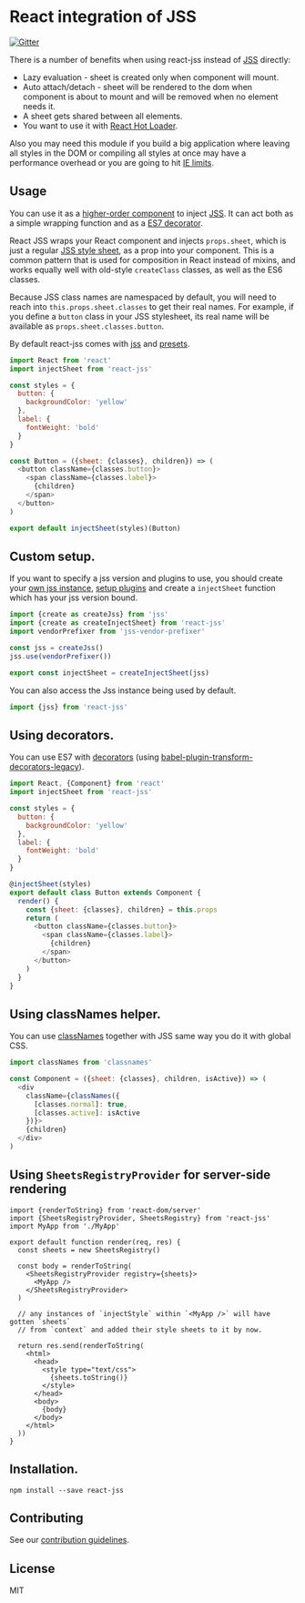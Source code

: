 # React integration of JSS

[![Gitter](https://badges.gitter.im/JoinChat.svg)](https://gitter.im/cssinjs/lobby)

There is a number of benefits when using react-jss instead of [JSS](https://github.com/cssinjs/jss) directly:

- Lazy evaluation - sheet is created only when component will mount.
- Auto attach/detach - sheet will be rendered to the dom when component is about to mount and will be removed when no element needs it.
- A sheet gets shared between all elements.
- You want to use it with [React Hot Loader](https://github.com/gaearon/react-hot-loader).

Also you may need this module if you build a big application where leaving all styles in the DOM or compiling all styles at once may have a performance overhead or you are going to hit [IE limits](http://blogs.msdn.com/b/ieinternals/archive/2011/05/14/10164546.aspx).

## Usage

You can use it as a [higher-order component](https://medium.com/@dan_abramov/mixins-are-dead-long-live-higher-order-components-94a0d2f9e750) to inject [JSS](https://github.com/cssinjs/jss). It can act both as a simple wrapping function and as a [ES7 decorator](https://github.com/wycats/javascript-decorators).

React JSS wraps your React component and injects `props.sheet`, which is just a regular [JSS style sheet](https://github.com/cssinjs/jss), as a prop into your component. This is a common pattern that is used for composition in React instead of mixins, and works equally well with old-style `createClass` classes, as well as the ES6 classes.

Because JSS class names are namespaced by default, you will need to reach into `this.props.sheet.classes` to get their real names. For example, if you define a `button` class in your JSS stylesheet, its real name will be available as `props.sheet.classes.button`.

By default react-jss comes with [jss](https://github.com/cssinjs/jss) and [presets](https://github.com/cssinjs/jss-preset-default).


```javascript
import React from 'react'
import injectSheet from 'react-jss'

const styles = {
  button: {
    backgroundColor: 'yellow'
  },
  label: {
    fontWeight: 'bold'
  }
}

const Button = ({sheet: {classes}, children}) => (
  <button className={classes.button}>
    <span className={classes.label}>
      {children}
    </span>
  </button>
)

export default injectSheet(styles)(Button)
```

## Custom setup.

If you want to specify a jss version and plugins to use, you should create your [own jss instance](https://github.com/cssinjs/jss/blob/master/docs/js-api.md#create-an-own-jss-instance), [setup plugins](https://github.com/cssinjs/jss/blob/master/docs/setup.md#setup-with-plugins) and create a `injectSheet` function which has your jss version bound.

```javascript
import {create as createJss} from 'jss'
import {create as createInjectSheet} from 'react-jss'
import vendorPrefixer from 'jss-vendor-prefixer'

const jss = createJss()
jss.use(vendorPrefixer())

export const injectSheet = createInjectSheet(jss)
```

You can also access the Jss instance being used by default.

```javascript
import {jss} from 'react-jss'
```

## Using decorators.

You can use ES7 with [decorators](https://github.com/wycats/javascript-decorators) (using [babel-plugin-transform-decorators-legacy](https://github.com/loganfsmyth/babel-plugin-transform-decorators-legacy)).

```javascript
import React, {Component} from 'react'
import injectSheet from 'react-jss'

const styles = {
  button: {
    backgroundColor: 'yellow'
  },
  label: {
    fontWeight: 'bold'
  }
}

@injectSheet(styles)
export default class Button extends Component {
  render() {
    const {sheet: {classes}, children} = this.props
    return (
      <button className={classes.button}>
        <span className={classes.label}>
          {children}
        </span>
      </button>
    )
  }
}
```

## Using classNames helper.

You can use [classNames](https://github.com/JedWatson/classnames) together with JSS same way you do it with global CSS.

```javascript
import classNames from 'classnames'

const Component = ({sheet: {classes}, children, isActive}) => (
  <div
    className={classNames({
      [classes.normal]: true,
      [classes.active]: isActive
    })}>
    {children}
  </div>
)
```

## Using `SheetsRegistryProvider` for server-side rendering

```es6
import {renderToString} from 'react-dom/server'
import {SheetsRegistryProvider, SheetsRegistry} from 'react-jss'
import MyApp from './MyApp'

export default function render(req, res) {
  const sheets = new SheetsRegistry()

  const body = renderToString(
    <SheetsRegistryProvider registry={sheets}>
      <MyApp />
    </SheetsRegistryProvider>
  )

  // any instances of `injectStyle` within `<MyApp />` will have gotten `sheets`
  // from `context` and added their style sheets to it by now.

  return res.send(renderToString(
    <html>
      <head>
        <style type="text/css">
          {sheets.toString()}
        </style>
      </head>
      <body>
        {body}
      </body>
    </html>
  ))
}
```

## Installation.

```
npm install --save react-jss
```

## Contributing

See our [contribution guidelines](./contributing.md).

## License

MIT
